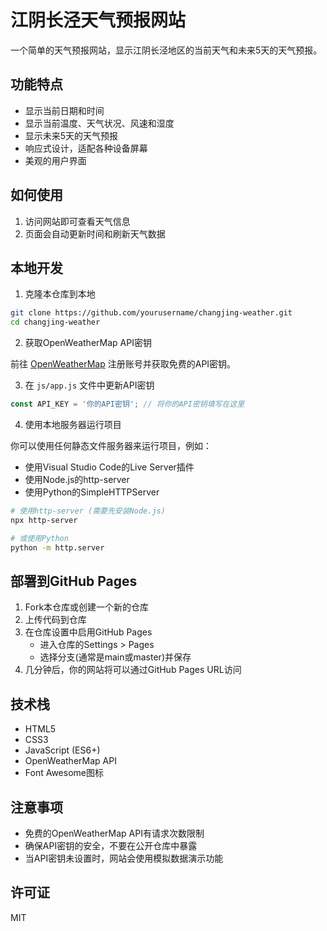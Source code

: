 # 江阴长泾天气预报网站

一个简单的天气预报网站，显示江阴长泾地区的当前天气和未来5天的天气预报。

## 功能特点

- 显示当前日期和时间
- 显示当前温度、天气状况、风速和湿度
- 显示未来5天的天气预报
- 响应式设计，适配各种设备屏幕
- 美观的用户界面

## 如何使用

1. 访问网站即可查看天气信息
2. 页面会自动更新时间和刷新天气数据

## 本地开发

1. 克隆本仓库到本地

```bash
git clone https://github.com/yourusername/changjing-weather.git
cd changjing-weather
```

2. 获取OpenWeatherMap API密钥

前往 [OpenWeatherMap](https://openweathermap.org/) 注册账号并获取免费的API密钥。

3. 在 `js/app.js` 文件中更新API密钥

```javascript
const API_KEY = '你的API密钥'; // 将你的API密钥填写在这里
```

4. 使用本地服务器运行项目

你可以使用任何静态文件服务器来运行项目，例如：

- 使用Visual Studio Code的Live Server插件
- 使用Node.js的http-server
- 使用Python的SimpleHTTPServer

```bash
# 使用http-server (需要先安装Node.js)
npx http-server

# 或使用Python
python -m http.server
```

## 部署到GitHub Pages

1. Fork本仓库或创建一个新的仓库
2. 上传代码到仓库
3. 在仓库设置中启用GitHub Pages
   - 进入仓库的Settings > Pages
   - 选择分支(通常是main或master)并保存
4. 几分钟后，你的网站将可以通过GitHub Pages URL访问

## 技术栈

- HTML5
- CSS3
- JavaScript (ES6+)
- OpenWeatherMap API
- Font Awesome图标

## 注意事项

- 免费的OpenWeatherMap API有请求次数限制
- 确保API密钥的安全，不要在公开仓库中暴露
- 当API密钥未设置时，网站会使用模拟数据演示功能

## 许可证

MIT 